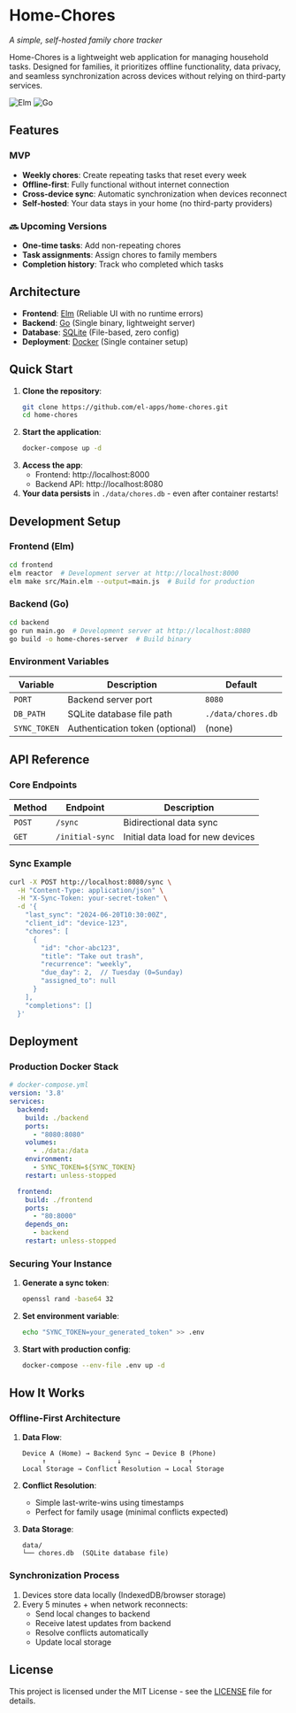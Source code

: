 # Home-Chores
*A simple, self-hosted family chore tracker*

Home-Chores is a lightweight web application for managing household tasks. Designed for families, it prioritizes offline functionality, data privacy, and seamless synchronization across devices without relying on third-party services.

![Elm](https://img.shields.io/badge/Elm-0.19.1-blue) ![Go](https://img.shields.io/badge/Go-1.24-blue)

## Features

### MVP
- **Weekly chores**: Create repeating tasks that reset every week
- **Offline-first**: Fully functional without internet connection
- **Cross-device sync**: Automatic synchronization when devices reconnect
- **Self-hosted**: Your data stays in your home (no third-party providers)

### 🔜 Upcoming Versions
- **One-time tasks**: Add non-repeating chores
- **Task assignments**: Assign chores to family members
- **Completion history**: Track who completed which tasks

## Architecture

- **Frontend**: [Elm](https://elm-lang.org/) (Reliable UI with no runtime errors)
- **Backend**: [Go](https://go.dev/) (Single binary, lightweight server)
- **Database**: [SQLite](https://www.sqlite.org/) (File-based, zero config)
- **Deployment**: [Docker](https://www.docker.com/) (Single container setup)

## Quick Start

1. **Clone the repository**:
   ```bash
   git clone https://github.com/el-apps/home-chores.git
   cd home-chores
   ```
2. **Start the application**:
   ```bash
   docker-compose up -d
   ```
3. **Access the app**:
   - Frontend: http://localhost:8000
   - Backend API: http://localhost:8080
4. **Your data persists** in `./data/chores.db` - even after container restarts!

## Development Setup

### Frontend (Elm)
```bash
cd frontend
elm reactor  # Development server at http://localhost:8000
elm make src/Main.elm --output=main.js  # Build for production
```

### Backend (Go)
```bash
cd backend
go run main.go  # Development server at http://localhost:8080
go build -o home-chores-server  # Build binary
```

### Environment Variables
| Variable              | Description                     | Default          |
|-----------------------|---------------------------------|------------------|
| `PORT`                | Backend server port             | `8080`           |
| `DB_PATH`             | SQLite database file path       | `./data/chores.db` |
| `SYNC_TOKEN`          | Authentication token (optional) | (none)          |

## API Reference

### Core Endpoints
| Method | Endpoint          | Description                     |
|--------|-------------------|---------------------------------|
| `POST` | `/sync`           | Bidirectional data sync         |
| `GET`  | `/initial-sync`   | Initial data load for new devices |

### Sync Example
```bash
curl -X POST http://localhost:8080/sync \
  -H "Content-Type: application/json" \
  -H "X-Sync-Token: your-secret-token" \
  -d '{
    "last_sync": "2024-06-20T10:30:00Z",
    "client_id": "device-123",
    "chores": [
      {
        "id": "chor-abc123",
        "title": "Take out trash",
        "recurrence": "weekly",
        "due_day": 2,  // Tuesday (0=Sunday)
        "assigned_to": null
      }
    ],
    "completions": []
  }'
```

## Deployment

### Production Docker Stack
```yaml
# docker-compose.yml
version: '3.8'
services:
  backend:
    build: ./backend
    ports:
      - "8080:8080"
    volumes:
      - ./data:/data
    environment:
      - SYNC_TOKEN=${SYNC_TOKEN}
    restart: unless-stopped

  frontend:
    build: ./frontend
    ports:
      - "80:8000"
    depends_on:
      - backend
    restart: unless-stopped
```

### Securing Your Instance
1. **Generate a sync token**:
   ```bash
   openssl rand -base64 32
   ```
2. **Set environment variable**:
   ```bash
   echo "SYNC_TOKEN=your_generated_token" >> .env
   ```
3. **Start with production config**:
   ```bash
   docker-compose --env-file .env up -d
   ```

## How It Works

### Offline-First Architecture
1. **Data Flow**:
   ```
   Device A (Home) → Backend Sync → Device B (Phone)
        ↑                  ↓                 ↑
   Local Storage → Conflict Resolution → Local Storage
   ```

2. **Conflict Resolution**:
   - Simple last-write-wins using timestamps
   - Perfect for family usage (minimal conflicts expected)

3. **Data Storage**:
   ```
   data/
   └── chores.db  (SQLite database file)
   ```

### Synchronization Process
1. Devices store data locally (IndexedDB/browser storage)
2. Every 5 minutes + when network reconnects:
   - Send local changes to backend
   - Receive latest updates from backend
   - Resolve conflicts automatically
   - Update local storage

## License

This project is licensed under the MIT License - see the [LICENSE](LICENSE) file for details.

